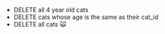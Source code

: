 -   DELETE all 4 year old cats
-   DELETE cats whose age is the same as their cat_id
-   DELETE all cats 🙀
